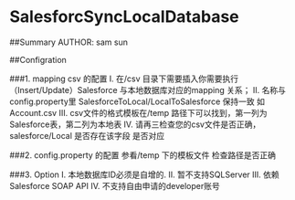 # SalesforcSyncLocalDatabase

##Summary
    AUTHOR: sam sun

##Configration

###1. mapping csv 的配置
    Ⅰ. 在/csv 目录下需要插入你需要执行（Insert/Update）Salesforce 与本地数据库对应的mapping 关系；
    Ⅱ. 名称与config.property里  SalesforceToLocal/LocalToSalesforce 保持一致 如 Account.csv
    Ⅲ. csv文件的格式模板在/temp 路径下可以找到，第一列为Salesforce表，第二列为本地表
    Ⅳ. 请再三检查您的csv文件是否正确，salesforce/Local 是否存在该字段 是否对应

###2. config.property 的配置
    参看/temp 下的模板文件 检查路径是否正确

###3. Option
    Ⅰ. 本地数据库ID必须是自增的.
    Ⅱ. 暂不支持SQLServer
    Ⅲ. 依赖 Salesforce SOAP API
    Ⅳ. 不支持自由申请的developer账号
